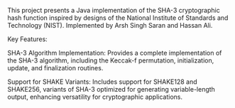 This project presents a Java implementation of the SHA-3 cryptographic hash function inspired by designs of the National Institute of Standards and Technology (NIST).
Implemented by Arsh Singh Saran and Hassan Ali.

Key Features:

SHA-3 Algorithm Implementation: Provides a complete implementation of the SHA-3 algorithm, including the Keccak-f permutation, initialization, update, and finalization routines.

Support for SHAKE Variants: Includes support for SHAKE128 and SHAKE256, variants of SHA-3 optimized for generating variable-length output, enhancing versatility for cryptographic applications.
